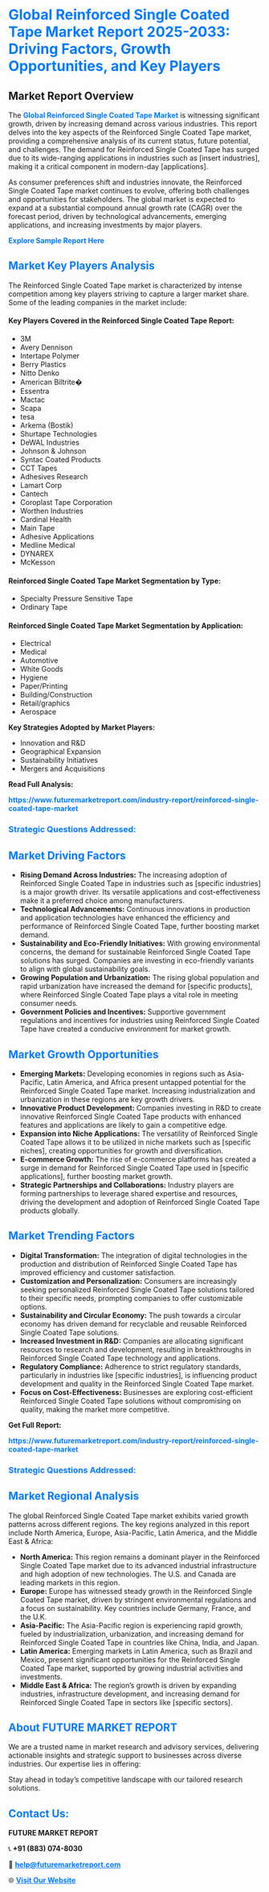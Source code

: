 <h1 style="color: #007BFF;">Global Reinforced Single Coated Tape Market Report 2025-2033: Driving Factors, Growth Opportunities, and Key Players</h1>

<section id="overview">
<h2>Market Report Overview</h2>
<p>The <a href="https://www.futuremarketreport.com/industry-report/reinforced-single-coated-tape-market" style="color: #007BFF; text-decoration: none;"><strong>Global Reinforced Single Coated Tape Market</strong></a> is witnessing significant growth, driven by increasing demand across various industries. This report delves into the key aspects of the Reinforced Single Coated Tape market, providing a comprehensive analysis of its current status, future potential, and challenges. The demand for Reinforced Single Coated Tape has surged due to its wide-ranging applications in industries such as [insert industries], making it a critical component in modern-day [applications].</p>
<p>As consumer preferences shift and industries innovate, the Reinforced Single Coated Tape market continues to evolve, offering both challenges and opportunities for stakeholders. The global market is expected to expand at a substantial compound annual growth rate (CAGR) over the forecast period, driven by technological advancements, emerging applications, and increasing investments by major players.</p>
</section>

<section id="overview">
<p><a href="https://www.futuremarketreport.com/request-sample/reportId=109470" style="color: #007BFF; text-decoration: none;"><strong>Explore Sample Report Here</strong></a></p>
</section>

<section id="key-players">
<h2 style="color: #007BFF;">Market Key Players Analysis</h2>
<p>The Reinforced Single Coated Tape market is characterized by intense competition among key players striving to capture a larger market share. Some of the leading companies in the market include:</p>
<h4>Key Players Covered in the Reinforced Single Coated Tape Report:</h4>
<ul><li>3M</li><li>Avery Dennison</li><li>Intertape Polymer</li><li>Berry Plastics</li><li>Nitto Denko</li><li>American Biltrite�</li><li>Essentra</li><li>Mactac</li><li>Scapa</li><li>tesa</li><li>Arkema (Bostik)</li><li>Shurtape Technologies</li><li>DeWAL Industries</li><li>Johnson &amp; Johnson</li><li>Syntac Coated Products</li><li>CCT Tapes</li><li>Adhesives Research</li><li>Lamart Corp</li><li>Cantech</li><li>Coroplast Tape Corporation</li><li>Worthen Industries</li><li>Cardinal Health</li><li>Main Tape</li><li>Adhesive Applications</li><li>Medline Medical</li><li>DYNAREX</li><li>McKesson</li></ul>
<h4>Reinforced Single Coated Tape Market Segmentation by Type:</h4>
<ul><li>Specialty Pressure Sensitive Tape</li><li>Ordinary Tape</li></ul>

<h4>Reinforced Single Coated Tape Market Segmentation by Application:</h4>
<ul><li>Electrical</li><li>Medical</li><li>Automotive</li><li>White Goods</li><li>Hygiene</li><li>Paper/Printing</li><li>Building/Construction</li><li>Retail/graphics</li><li>Aerospace</li></ul>
<p><strong>Key Strategies Adopted by Market Players:</strong></p>
<ul>
<li>Innovation and R&D</li>
<li>Geographical Expansion</li>
<li>Sustainability Initiatives</li>
<li>Mergers and Acquisitions</li>
</ul>
</section>

<section>
<p><strong>Read Full Analysis: </strong></p><a href="https://www.futuremarketreport.com/industry-report/reinforced-single-coated-tape-market" style="color: #007BFF; text-decoration: none;"><strong>https://www.futuremarketreport.com/industry-report/reinforced-single-coated-tape-market</strong></a>
<h3 style="color: #007BFF;">Strategic Questions Addressed:</h3>
</section>

<section id="driving-factors">
<h2 style="color: #007BFF;">Market Driving Factors</h2>
<ul>
<li><strong>Rising Demand Across Industries:</strong> The increasing adoption of Reinforced Single Coated Tape in industries such as [specific industries] is a major growth driver. Its versatile applications and cost-effectiveness make it a preferred choice among manufacturers.</li>
<li><strong>Technological Advancements:</strong> Continuous innovations in production and application technologies have enhanced the efficiency and performance of Reinforced Single Coated Tape, further boosting market demand.</li>
<li><strong>Sustainability and Eco-Friendly Initiatives:</strong> With growing environmental concerns, the demand for sustainable Reinforced Single Coated Tape solutions has surged. Companies are investing in eco-friendly variants to align with global sustainability goals.</li>
<li><strong>Growing Population and Urbanization:</strong> The rising global population and rapid urbanization have increased the demand for [specific products], where Reinforced Single Coated Tape plays a vital role in meeting consumer needs.</li>
<li><strong>Government Policies and Incentives:</strong> Supportive government regulations and incentives for industries using Reinforced Single Coated Tape have created a conducive environment for market growth.</li>
</ul>
</section>

<section id="growth-opportunities">
<h2 style="color: #007BFF;">Market Growth Opportunities</h2>
<ul>
<li><strong>Emerging Markets:</strong> Developing economies in regions such as Asia-Pacific, Latin America, and Africa present untapped potential for the Reinforced Single Coated Tape market. Increasing industrialization and urbanization in these regions are key growth drivers.</li>
<li><strong>Innovative Product Development:</strong> Companies investing in R&D to create innovative Reinforced Single Coated Tape products with enhanced features and applications are likely to gain a competitive edge.</li>
<li><strong>Expansion into Niche Applications:</strong> The versatility of Reinforced Single Coated Tape allows it to be utilized in niche markets such as [specific niches], creating opportunities for growth and diversification.</li>
<li><strong>E-commerce Growth:</strong> The rise of e-commerce platforms has created a surge in demand for Reinforced Single Coated Tape used in [specific applications], further boosting market growth.</li>
<li><strong>Strategic Partnerships and Collaborations:</strong> Industry players are forming partnerships to leverage shared expertise and resources, driving the development and adoption of Reinforced Single Coated Tape products globally.</li>
</ul>
</section>

<section id="trending-factors">
<h2 style="color: #007BFF;">Market Trending Factors</h2>
<ul>
<li><strong>Digital Transformation:</strong> The integration of digital technologies in the production and distribution of Reinforced Single Coated Tape has improved efficiency and customer satisfaction.</li>
<li><strong>Customization and Personalization:</strong> Consumers are increasingly seeking personalized Reinforced Single Coated Tape solutions tailored to their specific needs, prompting companies to offer customizable options.</li>
<li><strong>Sustainability and Circular Economy:</strong> The push towards a circular economy has driven demand for recyclable and reusable Reinforced Single Coated Tape solutions.</li>
<li><strong>Increased Investment in R&D:</strong> Companies are allocating significant resources to research and development, resulting in breakthroughs in Reinforced Single Coated Tape technology and applications.</li>
<li><strong>Regulatory Compliance:</strong> Adherence to strict regulatory standards, particularly in industries like [specific industries], is influencing product development and quality in the Reinforced Single Coated Tape market.</li>
<li><strong>Focus on Cost-Effectiveness:</strong> Businesses are exploring cost-efficient Reinforced Single Coated Tape solutions without compromising on quality, making the market more competitive.</li>
</ul>
</section>

<section>
<p><strong>Get Full Report: </strong></p><a href="https://www.futuremarketreport.com/industry-report/reinforced-single-coated-tape-market" style="color: #007BFF; text-decoration: none;"><strong>https://www.futuremarketreport.com/industry-report/reinforced-single-coated-tape-market</strong></a>
<h3 style="color: #007BFF;">Strategic Questions Addressed:</h3>
</section>


<section id="regional-analysis">
<h2 style="color: #007BFF;">Market Regional Analysis</h2>
<p>The global Reinforced Single Coated Tape market exhibits varied growth patterns across different regions. The key regions analyzed in this report include North America, Europe, Asia-Pacific, Latin America, and the Middle East & Africa:</p>
<ul>
<li><strong>North America:</strong> This region remains a dominant player in the Reinforced Single Coated Tape market due to its advanced industrial infrastructure and high adoption of new technologies. The U.S. and Canada are leading markets in this region.</li>
<li><strong>Europe:</strong> Europe has witnessed steady growth in the Reinforced Single Coated Tape market, driven by stringent environmental regulations and a focus on sustainability. Key countries include Germany, France, and the U.K.</li>
<li><strong>Asia-Pacific:</strong> The Asia-Pacific region is experiencing rapid growth, fueled by industrialization, urbanization, and increasing demand for Reinforced Single Coated Tape in countries like China, India, and Japan.</li>
<li><strong>Latin America:</strong> Emerging markets in Latin America, such as Brazil and Mexico, present significant opportunities for the Reinforced Single Coated Tape market, supported by growing industrial activities and investments.</li>
<li><strong>Middle East & Africa:</strong> The region’s growth is driven by expanding industries, infrastructure development, and increasing demand for Reinforced Single Coated Tape in sectors like [specific sectors].</li>
</ul>
</section>

<footer>
<h2 style="color: #007BFF;">About FUTURE MARKET REPORT</h2>
<p>We are a trusted name in market research and advisory services, delivering actionable insights and strategic support to businesses across diverse industries. Our expertise lies in offering:</p>

<p>Stay ahead in today’s competitive landscape with our tailored research solutions.</p>

<h2 style="color: #007BFF;">Contact Us:</h2>
<p><strong>FUTURE MARKET REPORT</strong></p>
<p>📞 <strong>+91 (883) 074-8030</strong></p>
<p>📧 <strong><a href="mailto:help@futuremarketreport.com" style="color: #007BFF;">help@futuremarketreport.com</a></strong></p>
<p>🌐 <strong><a href="https://www.futuremarketreport.com/" style="color: #007BFF;">Visit Our Website</a></strong></p>
</footer>
